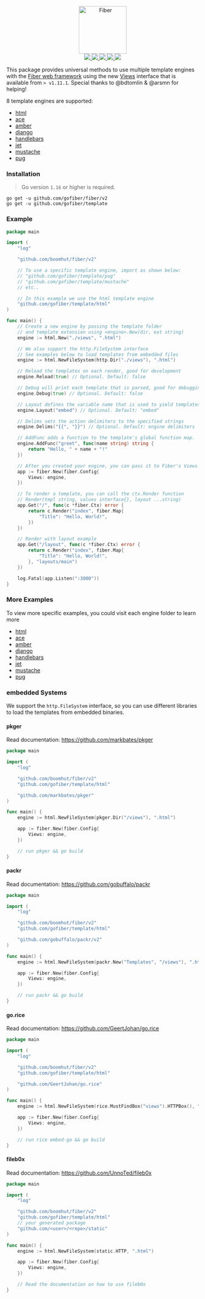 <p align="center">
  <a href="https://gofiber.io">
    <img alt="Fiber" height="125" src="https://raw.githubusercontent.com/gofiber/docs/master/static/fiber_template_v2_logo.svg">
  </a>
  <br>
  <a href="https://github.com/gofiber/fiber/releases">
    <img src="https://img.shields.io/github/v/release/gofiber/template?color=00ACD7&label=%F0%9F%9A%80%20">
  </a>
  <a href="https://pkg.go.dev/github.com/gofiber/template/html?tab=doc">
    <img src="https://img.shields.io/badge/%F0%9F%93%9A%20godoc-pkg-00ACD7.svg?color=00ACD7&style=flat">
  </a>
  <a href="https://github.com/gofiber/fiber/actions?query=workflow%3ASecurity">
    <img src="https://img.shields.io/github/workflow/status/gofiber/template/Security?label=%F0%9F%94%91%20gosec&style=flat&color=75C46B">
  </a>
  <a href="https://github.com/gofiber/fiber/actions?query=workflow%3ATest">
    <img src="https://img.shields.io/github/workflow/status/gofiber/template/Test?label=%F0%9F%A7%AA%20tests&style=flat&color=75C46B">
  </a>
  <a href="https://gofiber.io/discord">
    <img src="https://img.shields.io/discord/704680098577514527?style=flat&label=%F0%9F%92%AC%20discord&color=00ACD7">
  </a>
</p>

This package provides universal methods to use multiple template engines with the [Fiber web framework](https://github.com/gofiber/fiber) using the new [Views](https://godoc.org/github.com/gofiber/fiber#Views) interface that is available from `> v1.11.1`. Special thanks to @bdtomlin & @arsmn for helping!

8 template engines are supported:
- [html](https://github.com/gofiber/template/tree/master/html)
- [ace](https://github.com/gofiber/template/tree/master/ace)
- [amber](https://github.com/gofiber/template/tree/master/amber)
- [django](https://github.com/gofiber/template/tree/master/django)
- [handlebars](https://github.com/gofiber/template/tree/master/handlebars)
- [jet](https://github.com/gofiber/template/tree/master/jet)
- [mustache](https://github.com/gofiber/template/tree/master/mustache)
- [pug](https://github.com/gofiber/template/tree/master/pug)

### Installation
> Go version `1.16` or higher is required.

```
go get -u github.com/gofiber/fiber/v2
go get -u github.com/gofiber/template
```

### Example
```go
package main

import (
	"log"

	"github.com/boomhut/fiber/v2"

	// To use a specific template engine, import as shown below:
	// "github.com/gofiber/template/pug"
	// "github.com/gofiber/template/mustache"
	// etc..

	// In this example we use the html template engine
	"github.com/gofiber/template/html"
)

func main() {
	// Create a new engine by passing the template folder
	// and template extension using <engine>.New(dir, ext string)
	engine := html.New("./views", ".html")

  	// We also support the http.FileSystem interface
	// See examples below to load templates from embedded files
	engine := html.NewFileSystem(http.Dir("./views"), ".html")

	// Reload the templates on each render, good for development
	engine.Reload(true) // Optional. Default: false

	// Debug will print each template that is parsed, good for debugging
	engine.Debug(true) // Optional. Default: false

	// Layout defines the variable name that is used to yield templates within layouts
	engine.Layout("embed") // Optional. Default: "embed"

	// Delims sets the action delimiters to the specified strings
	engine.Delims("{{", "}}") // Optional. Default: engine delimiters

	// AddFunc adds a function to the template's global function map.
	engine.AddFunc("greet", func(name string) string {
		return "Hello, " + name + "!"
	})

	// After you created your engine, you can pass it to Fiber's Views Engine
	app := fiber.New(fiber.Config{
		Views: engine,
	})

	// To render a template, you can call the ctx.Render function
	// Render(tmpl string, values interface{}, layout ...string)
	app.Get("/", func(c *fiber.Ctx) error {
		return c.Render("index", fiber.Map{
			"Title": "Hello, World!",
		})
	})

	// Render with layout example
	app.Get("/layout", func(c *fiber.Ctx) error {
		return c.Render("index", fiber.Map{
			"Title": "Hello, World!",
		}, "layouts/main")
	})

	log.Fatal(app.Listen(":3000"))
}

```

### More Examples

To view more specific examples, you could visit each engine folder to learn more
- [html](https://github.com/gofiber/template/tree/master/html)
- [ace](https://github.com/gofiber/template/tree/master/ace)
- [amber](https://github.com/gofiber/template/tree/master/amber)
- [django](https://github.com/gofiber/template/tree/master/django)
- [handlebars](https://github.com/gofiber/template/tree/master/handlebars)
- [jet](https://github.com/gofiber/template/tree/master/jet)
- [mustache](https://github.com/gofiber/template/tree/master/mustache)
- [pug](https://github.com/gofiber/template/tree/master/pug)


### embedded Systems

We support the `http.FileSystem` interface, so you can use different libraries to load the templates from embedded binaries.

#### pkger
Read documentation: https://github.com/markbates/pkger

```go
package main

import (
	"log"

	"github.com/boomhut/fiber/v2"
	"github.com/gofiber/template/html"

	"github.com/markbates/pkger"
)

func main() {
	engine := html.NewFileSystem(pkger.Dir("/views"), ".html")

	app := fiber.New(fiber.Config{
		Views: engine,
	})

	// run pkger && go build
}
```
#### packr
Read documentation: https://github.com/gobuffalo/packr

```go
package main

import (
	"log"

	"github.com/boomhut/fiber/v2"
	"github.com/gofiber/template/html"

	"github.com/gobuffalo/packr/v2"
)

func main() {
	engine := html.NewFileSystem(packr.New("Templates", "/views"), ".html")

	app := fiber.New(fiber.Config{
		Views: engine,
	})

	// run packr && go build
}
```
#### go.rice
Read documentation: https://github.com/GeertJohan/go.rice

```go
package main

import (
	"log"

	"github.com/boomhut/fiber/v2"
	"github.com/gofiber/template/html"

	"github.com/GeertJohan/go.rice"
)

func main() {
	engine := html.NewFileSystem(rice.MustFindBox("views").HTTPBox(), ".html")

	app := fiber.New(fiber.Config{
		Views: engine,
	})

	// run rice embed-go && go build
}

```
#### fileb0x
Read documentation: https://github.com/UnnoTed/fileb0x

```go
package main

import (
	"log"

	"github.com/boomhut/fiber/v2"
	"github.com/gofiber/template/html"
	// your generated package
	"github.com/<user>/<repo>/static"
)

func main() {
	engine := html.NewFileSystem(static.HTTP, ".html")

	app := fiber.New(fiber.Config{
		Views: engine,
	})

	// Read the documentation on how to use fileb0x
}
```
